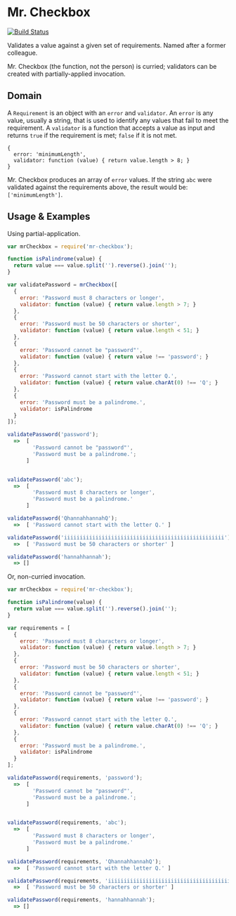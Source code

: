 Mr. Checkbox
============

[![Build Status](https://travis-ci.org/ryanaghdam/mr-checkbox.svg?branch=master)](https://travis-ci.org/ryanaghdam/mr-checkbox)

Validates a value against a given set of requirements.  Named after a former
colleague.

Mr. Checkbox (the function, not the person) is curried; validators can be
created with partially-applied invocation.


Domain
------

A `Requirement` is an object with an `error` and `validator`.  An
`error` is any value, usually a string, that is used to identify any values
that fail to meet the requirement.  A `validator` is a function that accepts a
value as input and returns `true` if the requirement is met; `false` if it is
not met.

```
{
  error: 'minimumLength',
  validator: function (value) { return value.length > 8; }
}
```

Mr. Checkbox produces an array of `error` values.  If the string `abc` were
validated against the requirements above, the result would be:
`['minimumLength']`.


Usage & Examples
----------------

Using partial-application.

```javascript
var mrCheckbox = require('mr-checkbox');

function isPalindrome(value) {
  return value === value.split('').reverse().join('');
}

var validatePassword = mrCheckbox([
  {
    error: 'Password must 8 characters or longer',
    validator: function (value) { return value.length > 7; }
  },
  {
    error: 'Password must be 50 characters or shorter',
    validator: function (value) { return value.length < 51; }
  },
  {
    error: 'Password cannot be "password"',
    validator: function (value) { return value !== 'password'; }
  },
  {
    error: 'Password cannot start with the letter Q.',
    validator: function (value) { return value.charAt(0) !== 'Q'; }
  },
  {
    error: 'Password must be a palindrome.',
    validator: isPalindrome
  }
]);

validatePassword('password');
  =>  [
        'Password cannot be "password"',
        'Password must be a palindrome.';
      ]


validatePassword('abc');
  =>  [
        'Password must 8 characters or longer',
        'Password must be a palindrome.'
      ]

validatePassword('QhannahhannahQ');
  =>  [ 'Password cannot start with the letter Q.' ]

validatePassword('iiiiiiiiiiiiiiiiiiiiiiiiiiiiiiiiiiiiiiiiiiiiiiiiiii');
  =>  [ 'Password must be 50 characters or shorter' ]

validatePassword('hannahhannah');
  => []

```


Or, non-curried invocation.

```javascript
var mrCheckbox = require('mr-checkbox');

function isPalindrome(value) {
  return value === value.split('').reverse().join('');
}

var requirements = [
  {
    error: 'Password must 8 characters or longer',
    validator: function (value) { return value.length > 7; }
  },
  {
    error: 'Password must be 50 characters or shorter',
    validator: function (value) { return value.length < 51; }
  },
  {
    error: 'Password cannot be "password"',
    validator: function (value) { return value !== 'password'; }
  },
  {
    error: 'Password cannot start with the letter Q.',
    validator: function (value) { return value.charAt(0) !== 'Q'; }
  },
  {
    error: 'Password must be a palindrome.',
    validator: isPalindrome
  }
];

validatePassword(requirements, 'password');
  =>  [
        'Password cannot be "password"',
        'Password must be a palindrome.';
      ]


validatePassword(requirements, 'abc');
  =>  [
        'Password must 8 characters or longer',
        'Password must be a palindrome.'
      ]

validatePassword(requirements, 'QhannahhannahQ');
  =>  [ 'Password cannot start with the letter Q.' ]

validatePassword(requirements, 'iiiiiiiiiiiiiiiiiiiiiiiiiiiiiiiiiiiiiiiiiiiiiiiiiii');
  =>  [ 'Password must be 50 characters or shorter' ]

validatePassword(requirements, 'hannahhannah');
  => []

```
